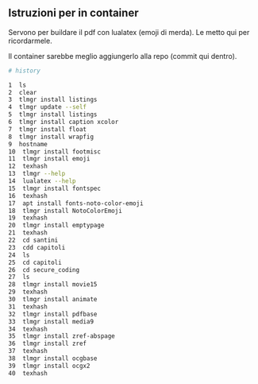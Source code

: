 ## Istruzioni per in container

Servono per buildare il pdf con lualatex (emoji di merda).
Le metto qui per ricordarmele.

Il container sarebbe meglio aggiungerlo alla repo (commit qui dentro).

```bash
# history

1  ls
2  clear
3  tlmgr install listings
4  tlmgr update --self
5  tlmgr install listings
6  tlmgr install caption xcolor
7  tlmgr install float
8  tlmgr install wrapfig
9  hostname
10  tlmgr install footmisc
11  tlmgr install emoji
12  texhash
13  tlmgr --help
14  lualatex --help
15  tlmgr install fontspec
16  texhash
17  apt install fonts-noto-color-emoji
18  tlmgr install NotoColorEmoji
19  texhash
20  tlmgr install emptypage
21  texhash
22  cd santini
23  cdd capitoli
24  ls
25  cd capitoli
26  cd secure_coding
27  ls
28  tlmgr install movie15
29  texhash
30  tlmgr install animate
31  texhash
32  tlmgr install pdfbase
33  tlmgr install media9
34  texhash
35  tlmgr install zref-abspage
36  tlmgr install zref
37  texhash
38  tlmgr install ocgbase
39  tlmgr install ocgx2
40  texhash
```